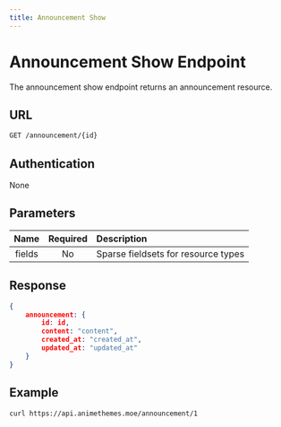 ```yaml
---
title: Announcement Show
---
```


# Announcement Show Endpoint

The announcement show endpoint returns an announcement resource.

## URL

```sh
GET /announcement/{id}
```

## Authentication

None

## Parameters

| Name    | Required | Description                                             |
| :-----: | :------: | :------------------------------------------------------ |
| fields  | No       | Sparse fieldsets for resource types                     |

## Response

```json
{
    announcement: {
        id: id,
        content: "content",
        created_at: "created_at",
        updated_at: "updated_at"
    }
}
```

## Example

```bash
curl https://api.animethemes.moe/announcement/1
```
